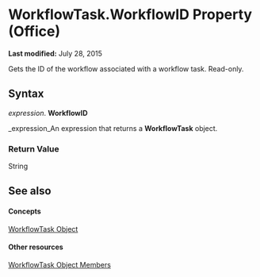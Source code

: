 
# WorkflowTask.WorkflowID Property (Office)

 **Last modified:** July 28, 2015

Gets the ID of the workflow associated with a workflow task. Read-only.

## Syntax

 _expression_. **WorkflowID**

 _expression_An expression that returns a  **WorkflowTask** object.


### Return Value

String


## See also


#### Concepts


 [WorkflowTask Object](9d17947e-f12a-2f97-7888-8d5ec9f85011.md)
#### Other resources


 [WorkflowTask Object Members](035ead58-23bb-4518-2720-8862051aeb41.md)
